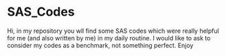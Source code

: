 # SAS_Codes
Hi, in my repository you wll find some SAS codes which were really helpful for me (and also written by me) in my daily routine. I would like to ask to consider my codes as a benchmark, not something perfect. Enjoy
